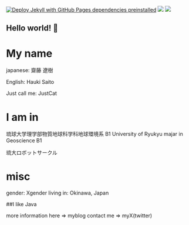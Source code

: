 [![Deploy Jekyll with GitHub Pages dependencies preinstalled](https://github.com/Yanagi3456/yanagi3456.github.io/actions/workflows/jekyll-gh-pages.yml/badge.svg)](https://github.com/Yanagi3456/yanagi3456.github.io/actions/workflows/jekyll-gh-pages.yml)
![](https://img.shields.io/badge/gender-X-blueviolet)
![](https://img.shields.io/badge/Language-Java-yellow)

## Hello world! 👋 

# My name
japanese: 齋藤 遼樹 

English: Hauki Saito

Just call me: JustCat

# I am in

琉球大学理学部物質地球科学科地球環境系 B1
University of Ryukyu majar in Geoscience B1

琉大ロボットサークル


# misc

gender: Xgender
living in: Okinawa, Japan

##I like Java

more information here => myblog
contact me => myX(twitter)